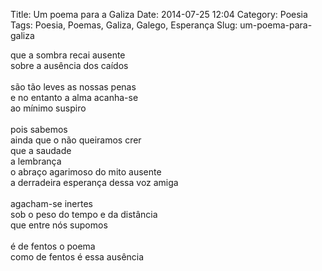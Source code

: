 Title: Um poema para a Galiza
Date: 2014-07-25 12:04
Category: Poesia
Tags: Poesia, Poemas, Galiza, Galego, Esperança
Slug: um-poema-para-galiza

que a sombra recai ausente
<br>sobre a ausência dos caídos
<br>
<br>são tão leves as nossas penas
<br>e no entanto a alma acanha-se
<br>ao mínimo suspiro
<br>
<br>pois sabemos
<br>ainda que o não queiramos crer
<br>que a saudade
<br>a lembrança
<br>o abraço agarimoso do mito ausente
<br>a derradeira esperança dessa voz amiga
<br>
<br>agacham-se inertes
<br>sob o peso do tempo e da distância
<br>que entre nós supomos
<br>
<br>é de fentos o poema
<br>como de fentos é essa ausência





